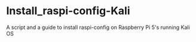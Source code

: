 # Install_raspi-config-Kali
A script and a guide to install raspi-config on Raspberry Pi 5's running Kali OS 
